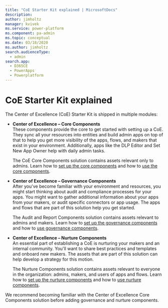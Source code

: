 ```yaml
---
title: "CoE Starter Kit explained | MicrosoftDocs"
description: 
author: jimholtz
manager: kvivek
ms.service: power-platform
ms.component: pa-admin
ms.topic: conceptual
ms.date: 03/18/2020
ms.author: jimholtz
search.audienceType: 
  - admin
search.app: 
  - D365CE
  - PowerApps
  - Powerplatform
---
```

# CoE Starter Kit explained

The Center of Excellence (CoE) Starter Kit is shipped in multiple modules:

-  **Center of Excellence – Core Components**  
    These components provide the core to get started with setting up a CoE. They sync all your resources into entities and build admin apps on top of that to help you get more visibility of the apps, flows, and makers that exist in your environment. Additionally, apps like the DLP Editor and Set New App Owner help with daily admin tasks.  

    The CoE Core Components solution contains assets relevant only to admins. Learn how to [set up the core components](setup-core-components.md) and how to [use the core components](core-components.md).

-  **Center of Excellence – Governance Components**  
    After you've become familiar with your environment and resources, you might start thinking about audit and compliance processes for your apps. You might want to gather additional information about your apps from your makers, or audit specific connectors or app usage. The apps and flows that are part of this solution help you get started.  

    The Audit and Report Components solution<!--Is this the name of the solution? If so, is it ever correct to use "Governance Components" as a solution name?--> contains assets relevant to admins and makers. Learn how to [set up the governance components](setup-governance-components.md) and how to [use governance components](governance-components.md).

-  **Center of Excellence – Nurture Components**  
    An essential part of establishing a CoE is nurturing your makers and an internal community. You'll want to share best practices and templates and onboard new makers. The assets that are part of this solution can help develop a strategy for this motion.  

    The Nurture Components solution contains assets relevant to everyone in the organization: admins, makers, and users of apps and flows. Learn how to [set up the nurture components](setup-nurture-components.md) and how to [use nurture components](nurture-components.md).

We recommend becoming familiar<!--edit suggested, because you have to get started with the core components, right? --> with the Center of Excellence Core Components solution before adding governance and nurture components.
